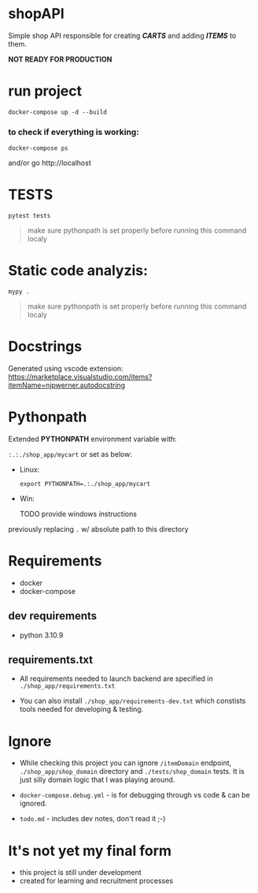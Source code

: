 # shopAPI

Simple shop API responsible for creating ***CARTS*** and adding ***ITEMS*** to them.

**NOT READY FOR PRODUCTION**

# run project
`docker-compose up -d --build`

### to check if everything is working:
`docker-compose ps`

and/or go http://localhost

# TESTS

`pytest tests`
> make sure pythonpath is set properly before running this command localy

# Static code analyzis:

`mypy .`
> make sure pythonpath is set properly before running this command localy

# Docstrings
Generated using vscode extension:
https://marketplace.visualstudio.com/items?itemName=njpwerner.autodocstring

# Pythonpath
Extended **PYTHONPATH** environment variable with: 

`:.:./shop_app/mycart` or set as below:
 - Linux:

    `export PYTHONPATH=.:./shop_app/mycart`

- Win:

    TODO provide windows instructions 

previously replacing `.` w/ absolute path to this directory

# Requirements
 - docker
 - docker-compose

## dev requirements
 - python 3.10.9

## requirements.txt

- All requirements needed to launch backend are specified in `./shop_app/requirements.txt` 

- You can also install `./shop_app/requirements-dev.txt` which constists tools needed for developing & testing.


# Ignore
- While checking this project you can ignore `/itemDomain` endpoint, `./shop_app/shop_domain` directory and `./tests/shop_domain` tests. It is just silly domain logic that I was playing around.

- `docker-compose.debug.yml` - is for debugging through vs code & can be ignored.

- `todo.md` - includes dev notes, don't read it ;-) 

# It's not yet my final form
 - this project is still under development
 - created for learning and recruitment processes 
